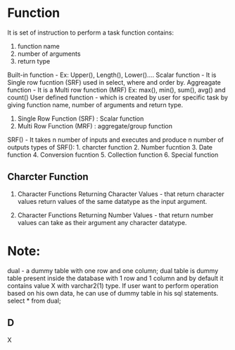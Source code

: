 # Function 
It is set of instruction to perform a task
function contains: 
1. function name
2. number of arguments
3. return type

Built-in function - Ex: Upper(), Length(), Lower()....
Scalar function - It is Single row fucntion (SRF) used in select, where and order by.
Aggreagate function - It is a Multi row function (MRF) Ex: max(), min(), sum(), avg() and count() 
User defined function - which is created by user for specific task by giving function name, number of arguments and return type.

1. Single Row Function (SRF) : Scalar function
2. Multi Row Function (MRF) : aggregate/group function

SRF() - It takes n number of inputs and executes and produce n number of outputs
types of SRF():
        1. charcter function
        2. Number fucntion
        3. Date function
        4. Conversion fucntion
        5. Collection function
        6. Special function 

## Charcter Function    
1. Character Functions Returning Character Values - that return character values return values of the same datatype as the input argument.



2. Character Functions Returning Number Values - that return number values can take as their argument any character datatype.



# Note:
dual - a dummy table with one row and one column;
dual table is dummy table present inside the database with 1 row and 1 column and by default it contains value X with varchar2(1) type.
If user want to perform operation based on his own data, he can use of dummy table in his sql statements.
select * from dual;

D   
-
X